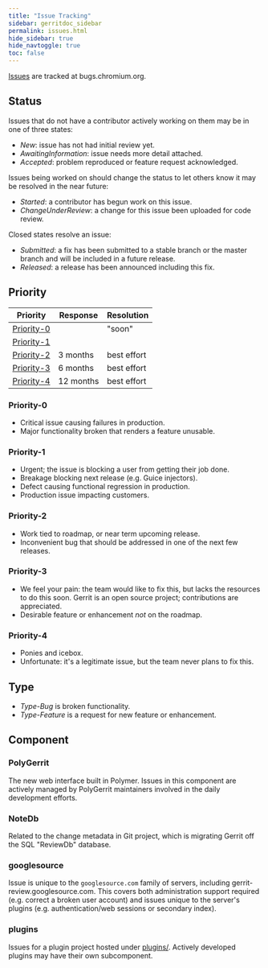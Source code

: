 ```yaml
---
title: "Issue Tracking"
sidebar: gerritdoc_sidebar
permalink: issues.html
hide_sidebar: true
hide_navtoggle: true
toc: false
---
```


[Issues][list] are tracked at bugs.chromium.org.

[list]: https://bugs.chromium.org/p/gerrit/issues/list?can=2

## Status

Issues that do not have a contributor actively working on them may be
in one of three states:
- *New*: issue has not had initial review yet.
- *AwaitingInformation*: issue needs more detail attached.
- *Accepted*: problem reproduced or feature request acknowledged.

Issues being worked on should change the status to let others know it
may be resolved in the near future:
- *Started*: a contributor has begun work on this issue.
- *ChangeUnderReview*: a change for this issue been uploaded for
  code review.

Closed states resolve an issue:
- *Submitted*: a fix has been submitted to a stable branch or the
  master branch and will be included in a future release.
- *Released*: a release has been announced including this fix.

## Priority

| Priority          | Response     | Resolution     |
|-------------------|--------------|----------------|
| [Priority-0][p0]  |              | "soon"         |
| [Priority-1][p1]  |              |                |
| [Priority-2][p2]  | 3 months     | best effort    |
| [Priority-3][p3]  | 6 months     | best effort    |
| [Priority-4][p4]  | 12 months    | best effort    |

### Priority-0
- Critical issue causing failures in production.
- Major functionality broken that renders a feature unusable.

### Priority-1
- Urgent; the issue is blocking a user from getting their job done.
- Breakage blocking next release (e.g. Guice injectors).
- Defect causing functional regression in production.
- Production issue impacting customers.

### Priority-2
- Work tied to roadmap, or near term upcoming release.
- Inconvenient bug that should be addressed in one of the next few
  releases.

### Priority-3
- We feel your pain: the team would like to fix this, but lacks the
  resources to do this soon.  Gerrit is an open source project;
  contributions are appreciated.
- Desirable feature or enhancement *not* on the roadmap.

### Priority-4
- Ponies and icebox.
- Unfortunate: it's a legitimate issue, but the team never plans to
  fix this.

## Type
- *Type-Bug* is broken functionality.
- *Type-Feature* is a request for new feature or enhancement.

## Component

### PolyGerrit
The new web interface built in Polymer.  Issues in this component are
actively managed by PolyGerrit maintainers involved in the daily
development efforts.

### NoteDb
Related to the change metadata in Git project, which is migrating
Gerrit off the SQL "ReviewDb" database.

### googlesource
Issue is unique to the `googlesource.com` family of servers, including
gerrit-review.googlesource.com.  This covers both administration
support required (e.g.  correct a broken user account) and issues
unique to the server's plugins (e.g.  authentication/web sessions or
secondary index).

### plugins
Issues for a plugin project hosted under [plugins/][plugins].
Actively developed plugins may have their own subcomponent.

[plugins]: https://gerrit.googlesource.com/plugins/

[p0]: https://bugs.chromium.org/p/gerrit/issues/list?can=2&q=Priority%3D0
[p1]: https://bugs.chromium.org/p/gerrit/issues/list?can=2&q=Priority%3D1
[p2]: https://bugs.chromium.org/p/gerrit/issues/list?can=2&q=Priority%3D2
[p3]: https://bugs.chromium.org/p/gerrit/issues/list?can=2&q=Priority%3D3
[p4]: https://bugs.chromium.org/p/gerrit/issues/list?can=2&q=Priority%3D4
